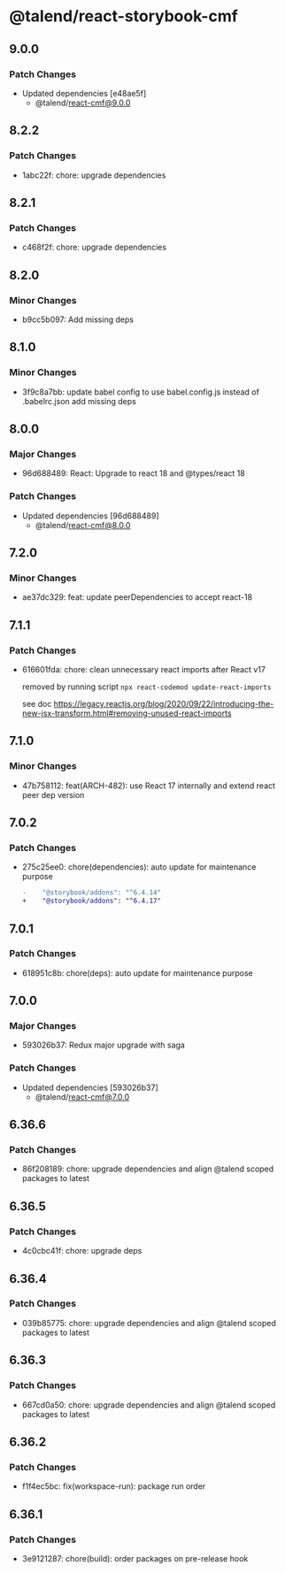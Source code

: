 # @talend/react-storybook-cmf

## 9.0.0

### Patch Changes

- Updated dependencies [e48ae5f]
  - @talend/react-cmf@9.0.0

## 8.2.2

### Patch Changes

- 1abc22f: chore: upgrade dependencies

## 8.2.1

### Patch Changes

- c468f2f: chore: upgrade dependencies

## 8.2.0

### Minor Changes

- b9cc5b097: Add missing deps

## 8.1.0

### Minor Changes

- 3f9c8a7bb: update babel config to use babel.config.js instead of .babelrc.json
  add missing deps

## 8.0.0

### Major Changes

- 96d688489: React: Upgrade to react 18 and @types/react 18

### Patch Changes

- Updated dependencies [96d688489]
  - @talend/react-cmf@8.0.0

## 7.2.0

### Minor Changes

- ae37dc329: feat: update peerDependencies to accept react-18

## 7.1.1

### Patch Changes

- 616601fda: chore: clean unnecessary react imports after React v17

  removed by running script `npx react-codemod update-react-imports`

  see doc https://legacy.reactjs.org/blog/2020/09/22/introducing-the-new-jsx-transform.html#removing-unused-react-imports

## 7.1.0

### Minor Changes

- 47b758112: feat(ARCH-482): use React 17 internally and extend react peer dep version

## 7.0.2

### Patch Changes

- 275c25ee0: chore(dependencies): auto update for maintenance purpose

  ```diff
  -    "@storybook/addons": "^6.4.14"
  +    "@storybook/addons": "^6.4.17"
  ```

## 7.0.1

### Patch Changes

- 618951c8b: chore(deps): auto update for maintenance purpose

## 7.0.0

### Major Changes

- 593026b37: Redux major upgrade with saga

### Patch Changes

- Updated dependencies [593026b37]
  - @talend/react-cmf@7.0.0

## 6.36.6

### Patch Changes

- 86f208189: chore: upgrade dependencies and align @talend scoped packages to latest

## 6.36.5

### Patch Changes

- 4c0cbc41f: chore: upgrade deps

## 6.36.4

### Patch Changes

- 039b85775: chore: upgrade dependencies and align @talend scoped packages to latest

## 6.36.3

### Patch Changes

- 667cd0a50: chore: upgrade dependencies and align @talend scoped packages to latest

## 6.36.2

### Patch Changes

- f1f4ec5bc: fix(workspace-run): package run order

## 6.36.1

### Patch Changes

- 3e9121287: chore(build): order packages on pre-release hook
